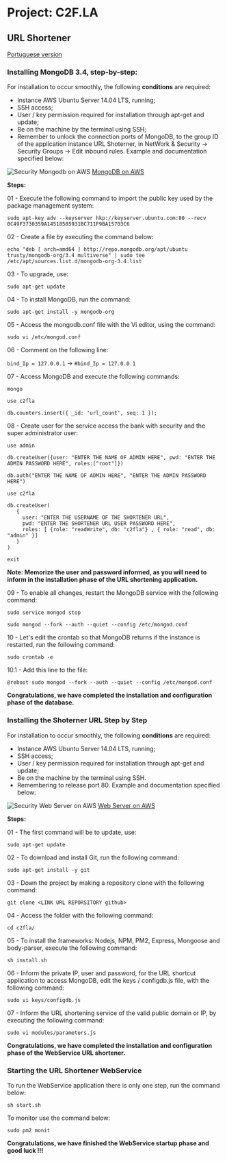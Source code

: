 # Project: C2F.LA

## URL Shortener

[Portuguese version](https://github.com/fabiolenine/c2fla/blob/master/README-PTBR.md)



### Installing MongoDB 3.4, step-by-step:

For installation to occur smoothly, the following **conditions** are required:

* Instance AWS Ubuntu Server 14.04 LTS, running;
* SSH access;
* User / key permission required for installation through apt-get and update;
* Be on the machine by the terminal using SSH;
* Remember to unlock the connection ports of MongoDB, to the group ID of the application instance URL Shoterner, in NetWork & Security -> Security Groups -> Edit inbound rules. Example and documentation specified below:

![Security Mongodb on AWS](http://docs.aws.amazon.com/quickstart/latest/mongodb/images/inbound-rules.png)
[MongoDB on AWS](http://docs.aws.amazon.com/quickstart/latest/mongodb/security.html)

**Steps:**

01 - Execute the following command to import the public key used by the package management system:

`sudo apt-key adv --keyserver hkp://keyserver.ubuntu.com:80 --recv 0C49F3730359A14518585931BC711F9BA15703C6`

02 - Create a file by executing the command below:

`echo "deb [ arch=amd64 ] http://repo.mongodb.org/apt/ubuntu trusty/mongodb-org/3.4 multiverse" | sudo tee /etc/apt/sources.list.d/mongodb-org-3.4.list`

03 - To upgrade, use:

`sudo apt-get update`

04 - To install MongoDB, run the command:

`sudo apt-get install -y mongodb-org`

05 - Access the mongodb.conf file with the Vi editor, using the command:

`sudo vi /etc/mongod.conf`

06 - Comment on the following line:

`bind_Ip = 127.0.0.1` -> `#bind_Ip = 127.0.0.1`

07 - Access MongoDB and execute the following commands:

`mongo`

`use c2fla`

`db.counters.insert({ _id: 'url_count', seq: 1 });`

08 - Create user for the service access the bank with security and the super administrator user:

```
use admin

db.createUser({user: "ENTER THE NAME OF ADMIN HERE", pwd: "ENTER THE ADMIN PASSWORD HERE", roles:["root"]})

db.auth("ENTER THE NAME OF ADMIN HERE", "ENTER THE ADMIN PASSWORD HERE")

use c2fla

db.createUser(
   {
     user: "ENTER THE USERNAME OF THE SHORTENER URL",
     pwd: "ENTER THE SHORTENER URL USER PASSWORD HERE",
     roles: [ {role: "readWrite", db: "c2fla"} , { role: "read", db: "admin" }]
   }
)

exit
```

**Note: Memorize the user and password informed, as you will need to inform in the installation phase of the URL shortening application.**

09 - To enable all changes, restart the MongoDB service with the following command:

`sudo service mongod stop`

`sudo mongod --fork --auth --quiet --config /etc/mongod.conf`

10 - Let's edit the crontab so that MongoDB returns if the instance is restarted, run the following command:

`sudo crontab -e`

10.1 - Add this line to the file:

`@reboot sudo mongod --fork --auth --quiet --config /etc/mongod.conf`

**Congratulations, we have completed the installation and configuration phase of the database.**


### Installing the Shoterner URL Step by Step

For installation to occur smoothly, the following **conditions** are required:

* Instance AWS Ubuntu Server 14.04 LTS, running;
* SSH access;
* User / key permission required for installation through apt-get and update;
* Be on the machine by the terminal using SSH.
* Remembering to release port 80. Example and documentation specified below:

![Security Web Server on AWS](https://s3.us-east-2.amazonaws.com/lenines/c2fla/images/Captura+de+Tela+2017-11-11+às+18.25.05.png)
[Web Server on AWS](http://docs.aws.amazon.com/pt_br/AWSEC2/latest/UserGuide/security-group-rules-reference.html)

**Steps:**

01 - The first command will be to update, use:

`sudo apt-get update`

02 - To download and install Git, run the following command:

`sudo apt-get install -y git`

03 - Down the project by making a repository clone with the following command:

`git clone <LINK URL REPORSITORY github>`

04 - Access the folder with the following command:

`cd c2fla/`

05 - To install the frameworks: Nodejs, NPM, PM2, Express, Mongoose and body-parser, execute the following command:

`sh install.sh`

06 - Inform the private IP, user and password, for the URL shortcut application to access MongoDB, edit the keys / configdb.js file, with the following command:

`sudo vi keys/configdb.js`

07 - Inform the URL shortening service of the valid public domain or IP, by executing the following command:

`sudo vi modules/parameters.js`

**Congratulations, we have completed the installation and configuration phase of the WebService URL shortener.**


### Starting the URL Shortener WebService

To run the WebService application there is only one step, run the command below:

`sh start.sh`

To monitor use the command below:

`sudo pm2 monit`

**Congratulations, we have finished the WebService startup phase and good luck !!!**
